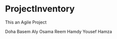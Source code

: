 ProjectInventory
================

This an Agile Project


Doha Basem
Aly Osama
Reem Hamdy
Yousef Hamza
